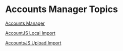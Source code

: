 # Accounts Manager Topics

[Accounts Manager](users)

[AccountJS Local Import](accountsjs-import)

[AccountsJS Upload Import](accountsjs-upload)